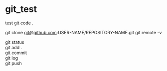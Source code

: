 # git_test
test git
code .

git clone git@github.com:USER-NAME/REPOSITORY-NAME.git
git remote -v

git status  
git add .  
git commit   
git log  
git push  